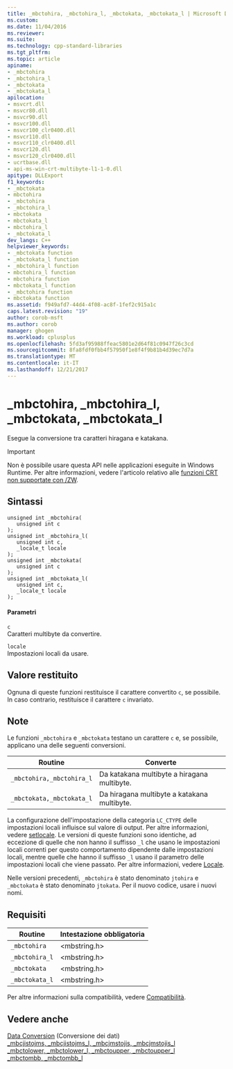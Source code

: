 ```yaml
---
title: _mbctohira, _mbctohira_l, _mbctokata, _mbctokata_l | Microsoft Docs
ms.custom: 
ms.date: 11/04/2016
ms.reviewer: 
ms.suite: 
ms.technology: cpp-standard-libraries
ms.tgt_pltfrm: 
ms.topic: article
apiname:
- _mbctohira
- _mbctohira_l
- _mbctokata
- _mbctokata_l
apilocation:
- msvcrt.dll
- msvcr80.dll
- msvcr90.dll
- msvcr100.dll
- msvcr100_clr0400.dll
- msvcr110.dll
- msvcr110_clr0400.dll
- msvcr120.dll
- msvcr120_clr0400.dll
- ucrtbase.dll
- api-ms-win-crt-multibyte-l1-1-0.dll
apitype: DLLExport
f1_keywords:
- _mbctokata
- mbctohira
- _mbctohira
- _mbctohira_l
- mbctokata
- mbctokata_l
- mbctohira_l
- _mbctokata_l
dev_langs: C++
helpviewer_keywords:
- _mbctokata function
- _mbctokata_l function
- _mbctohira_l function
- mbctohira_l function
- mbctohira function
- mbctokata_l function
- _mbctohira function
- mbctokata function
ms.assetid: f949afd7-44d4-4f08-ac8f-1fef2c915a1c
caps.latest.revision: "19"
author: corob-msft
ms.author: corob
manager: ghogen
ms.workload: cplusplus
ms.openlocfilehash: 5fd3af95988ffeac5801e2d64f81c0947f26c3cd
ms.sourcegitcommit: 8fa8fdf0fbb4f57950f1e8f4f9b81b4d39ec7d7a
ms.translationtype: MT
ms.contentlocale: it-IT
ms.lasthandoff: 12/21/2017
---
```

# <a name="mbctohira-mbctohiral-mbctokata-mbctokatal"></a>_mbctohira, _mbctohira_l, _mbctokata, _mbctokata_l
Esegue la conversione tra caratteri hiragana e katakana.  
  
> [!IMPORTANT]
>  Non è possibile usare questa API nelle applicazioni eseguite in Windows Runtime. Per altre informazioni, vedere l'articolo relativo alle [funzioni CRT non supportate con /ZW](http://msdn.microsoft.com/library/windows/apps/jj606124.aspx).  
  
## <a name="syntax"></a>Sintassi  
  
```  
unsigned int _mbctohira(  
   unsigned int c   
);  
unsigned int _mbctohira_l(  
   unsigned int c,  
   _locale_t locale  
);  
unsigned int _mbctokata(  
   unsigned int c   
);  
unsigned int _mbctokata_l(  
   unsigned int c,  
   _locale_t locale  
);  
```  
  
#### <a name="parameters"></a>Parametri  
 `c`  
 Caratteri multibyte da convertire.  
  
 `locale`  
 Impostazioni locali da usare.  
  
## <a name="return-value"></a>Valore restituito  
 Ognuna di queste funzioni restituisce il carattere convertito `c`, se possibile. In caso contrario, restituisce il carattere `c` invariato.  
  
## <a name="remarks"></a>Note  
 Le funzioni `_mbctohira` e `_mbctokata` testano un carattere `c` e, se possibile, applicano una delle seguenti conversioni.  
  
|Routine|Converte|  
|--------------|--------------|  
|`_mbctohira,_mbctohira_l`|Da katakana multibyte a hiragana multibyte.|  
|`_mbctokata,_mbctokata_l`|Da hiragana multibyte a katakana multibyte.|  
  
 La configurazione dell'impostazione della categoria `LC_CTYPE` delle impostazioni locali influisce sul valore di output. Per altre informazioni, vedere [setlocale](../../c-runtime-library/reference/setlocale-wsetlocale.md). Le versioni di queste funzioni sono identiche, ad eccezione di quelle che non hanno il suffisso `_l` che usano le impostazioni locali correnti per questo comportamento dipendente dalle impostazioni locali, mentre quelle che hanno il suffisso `_l` usano il parametro delle impostazioni locali che viene passato. Per altre informazioni, vedere [Locale](../../c-runtime-library/locale.md).  
  
 Nelle versioni precedenti, `_mbctohira` è stato denominato `jtohira` e `_mbctokata` è stato denominato `jtokata`. Per il nuovo codice, usare i nuovi nomi.  
  
## <a name="requirements"></a>Requisiti  
  
|Routine|Intestazione obbligatoria|  
|-------------|---------------------|  
|`_mbctohira`|\<mbstring.h>|  
|`_mbctohira_l`|\<mbstring.h>|  
|`_mbctokata`|\<mbstring.h>|  
|`_mbctokata_l`|\<mbstring.h>|  
  
 Per altre informazioni sulla compatibilità, vedere [Compatibilità](../../c-runtime-library/compatibility.md).  
  
## <a name="see-also"></a>Vedere anche  
 [Data Conversion](../../c-runtime-library/data-conversion.md)  (Conversione dei dati)  
 [_mbcjistojms, _mbcjistojms_l, _mbcjmstojis, _mbcjmstojis_l](../../c-runtime-library/reference/mbcjistojms-mbcjistojms-l-mbcjmstojis-mbcjmstojis-l.md)   
 [_mbctolower, _mbctolower_l, _mbctoupper, _mbctoupper_l](../../c-runtime-library/reference/mbctolower-mbctolower-l-mbctoupper-mbctoupper-l.md)   
 [_mbctombb, _mbctombb_l](../../c-runtime-library/reference/mbctombb-mbctombb-l.md)
